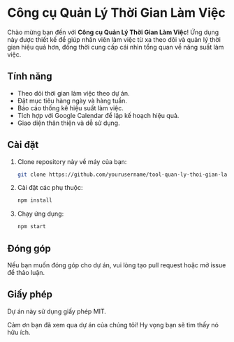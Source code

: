 # Công cụ Quản Lý Thời Gian Làm Việc

Chào mừng bạn đến với **Công cụ Quản Lý Thời Gian Làm Việc**! Ứng dụng này được thiết kế để giúp nhân viên làm việc từ xa theo dõi và quản lý thời gian hiệu quả hơn, đồng thời cung cấp cái nhìn tổng quan về năng suất làm việc.

## Tính năng
- Theo dõi thời gian làm việc theo dự án.
- Đặt mục tiêu hàng ngày và hàng tuần.
- Báo cáo thống kê hiệu suất làm việc.
- Tích hợp với Google Calendar để lập kế hoạch hiệu quả.
- Giao diện thân thiện và dễ sử dụng.

## Cài đặt
1. Clone repository này về máy của bạn:
   ```bash
   git clone https://github.com/yourusername/tool-quan-ly-thoi-gian-lam-viec.git
   ```
2. Cài đặt các phụ thuộc:
   ```bash
   npm install
   ```
3. Chạy ứng dụng:
   ```bash
   npm start
   ```

## Đóng góp
Nếu bạn muốn đóng góp cho dự án, vui lòng tạo pull request hoặc mở issue để thảo luận.

## Giấy phép
Dự án này sử dụng giấy phép MIT.

Cảm ơn bạn đã xem qua dự án của chúng tôi! Hy vọng bạn sẽ tìm thấy nó hữu ích.